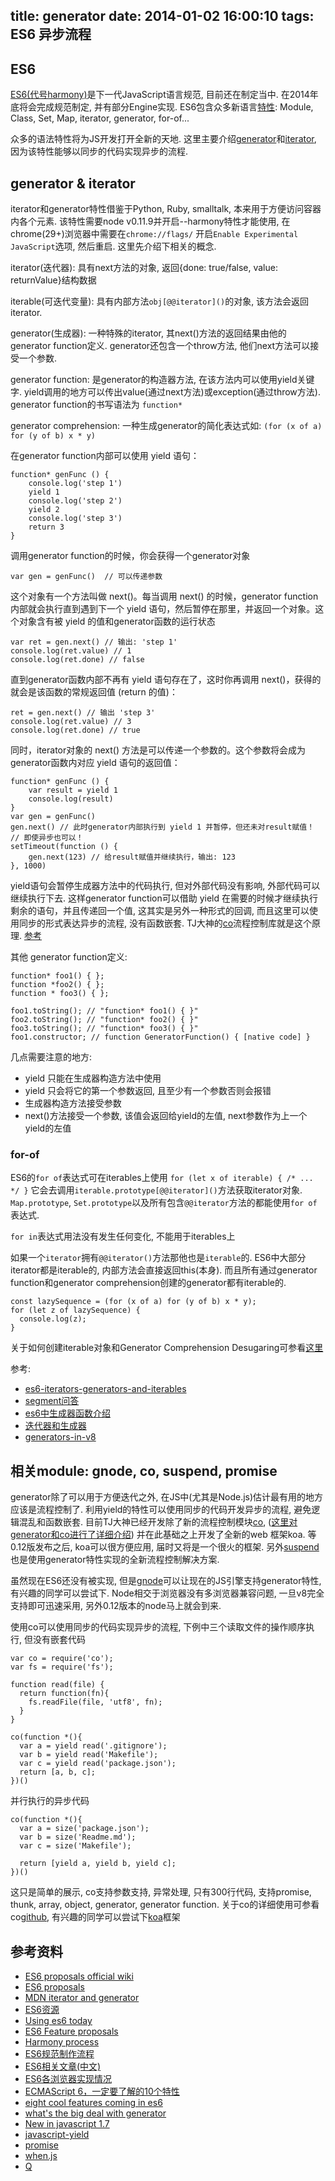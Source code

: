 title: generator
date: 2014-01-02 16:00:10
tags: ES6 异步流程
---

## ES6
[ES6(代号harmony)](http://wiki.ecmascript.org/doku.php)是下一代JavaScript语言规范, 目前还在制定当中. 在2014年底将会完成规范制定, 并有部分Engine实现. ES6包含众多新语言[特性](http://tc39wiki.calculist.org/es6/): Module, Class, Set, Map, iterator, generator, for-of...  

众多的语法特性将为JS开发打开全新的天地. 这里主要介绍[generator](http://wiki.ecmascript.org/doku.php?id=harmony:generators)和[iterator](http://wiki.ecmascript.org/doku.php?id=harmony:iterators), 因为该特性能够以同步的代码实现异步的流程.

## generator & iterator
iterator和generator特性借鉴于Python, Ruby, smalltalk, 本来用于方便访问容器内各个元素. 该特性需要node v0.11.9并开启--harmony特性才能使用, 在chrome(29+)浏览器中需要在`chrome://flags/` 开启`Enable Experimental JavaScript`选项, 然后重启. 这里先介绍下相关的概念.

iterator(迭代器): 具有next方法的对象, 返回{done: true/false, value: returnValue}结构数据

iterable(可迭代变量): 具有内部方法`obj[@@iterator]()`的对象, 该方法会返回iterator.

generator(生成器): 一种特殊的iterator, 其next()方法的返回结果由他的generator function定义. generator还包含一个throw方法, 他们next方法可以接受一个参数.

generator function: 是generator的构造器方法, 在该方法内可以使用yield关键字. yield调用的地方可以传出value(通过next方法)或exception(通过throw方法). generator function的书写语法为 `function*`

generator comprehension: 一种生成generator的简化表达式如: `(for (x of a) for (y of b) x * y)`


在generator function内部可以使用 yield 语句：

```
function* genFunc () {
    console.log('step 1')
    yield 1
    console.log('step 2')
    yield 2
    console.log('step 3')
    return 3
}
```

调用generator function的时候，你会获得一个generator对象

```
var gen = genFunc()  // 可以传递参数
```

这个对象有一个方法叫做 next()。每当调用 next() 的时候，generator function内部就会执行直到遇到下一个 yield 语句，然后暂停在那里，并返回一个对象。这个对象含有被 yield 的值和generator函数的运行状态

```
var ret = gen.next() // 输出: 'step 1'
console.log(ret.value) // 1
console.log(ret.done) // false
```

直到generator函数内部不再有 yield 语句存在了，这时你再调用 next()，获得的就会是该函数的常规返回值 (return 的值)：

```
ret = gen.next() // 输出 'step 3'
console.log(ret.value) // 3
console.log(ret.done) // true
```
同时，iterator对象的 next() 方法是可以传递一个参数的。这个参数将会成为generator函数内对应 yield 语句的返回值：

```
function* genFunc () {
    var result = yield 1
    console.log(result)
}
var gen = genFunc()
gen.next() // 此时generator内部执行到 yield 1 并暂停，但还未对result赋值！
// 即使异步也可以！
setTimeout(function () {
    gen.next(123) // 给result赋值并继续执行，输出: 123
}, 1000)
```

yield语句会暂停生成器方法中的代码执行, 但对外部代码没有影响, 外部代码可以继续执行下去. 这样generator function可以借助 yield 在需要的时候才继续执行剩余的语句，并且传递回一个值, 这其实是另外一种形式的回调, 而且这里可以使用同步的形式表达异步的流程, 没有函数嵌套. TJ大神的[co](https://github.com/visionmedia/co)流程控制库就是这个原理. [参考]()

其他 generator function定义:

```
function* foo1() { };
function *foo2() { };
function * foo3() { };
 
foo1.toString(); // "function* foo1() { }"
foo2.toString(); // "function* foo2() { }"
foo3.toString(); // "function* foo3() { }"
foo1.constructor; // function GeneratorFunction() { [native code] }
```


几点需要注意的地方:

* yield 只能在生成器构造方法中使用
* yield 只会将它的第一个参数返回, 且至少有一个参数否则会报错
* 生成器构造方法接受参数
* next()方法接受一个参数, 该值会返回给yield的左值, next参数作为上一个yield的左值

### for-of
ES6的`for of`表达式可在iterables上使用 `for (let x of iterable) { /* ... */ }`
它会去调用`iterable.prototype[@@iterator]()`方法获取iterator对象. `Map.prototype`, 
`Set.prototype`以及所有包含`@@iterator`方法的都能使用`for of`表达式.

`for in`表达式用法没有发生任何变化, 不能用于iterables上

如果一个`iterator`拥有`@@iterator()`方法那他也是`iterable`的. ES6中大部分iterator都是iterable的, 内部方法会直接返回this(本身). 而且所有通过generator function和generator comprehension创建的generator都有iterable的.

```
const lazySequence = (for (x of a) for (y of b) x * y);
for (let z of lazySequence) {
  console.log(z);
}
```

关于如何创建iterable对象和Generator Comprehension Desugaring可参看[这里](http://domenic.me/2013/09/06/es6-iterators-generators-and-iterables/)


参考: 

* [es6-iterators-generators-and-iterables](http://domenic.me/2013/09/06/es6-iterators-generators-and-iterables/)
* [segment问答](http://segmentfault.com/q/1010000000367154#a-1020000000373763)
* [es6中生成器函数介绍](https://www.imququ.com/post/generator-function-in-es6.html)
* [迭代器和生成器](https://developer.mozilla.org/zh-CN/docs/JavaScript/Guide/Iterators_and_Generators)
* [generators-in-v8](http://wingolog.org/archives/2013/05/08/generators-in-v8)


## 相关module: gnode, co, suspend, promise
generator除了可以用于方便迭代之外, 在JS中(尤其是Node.js)估计最有用的地方应该是流程控制了. 利用yield的特性可以使用同步的代码开发异步的流程, 避免逻辑混乱和函数嵌套. 目前TJ大神已经开发除了新的流程控制模块[co](https://github.com/visionmedia/co), ([这里对generator和co进行了详细介绍](http://www.html-js.com/article/1687)) 并在此基础之上开发了全新的web 框架koa. 等0.12版发布之后, koa可以很方便应用, 届时又将是一个很火的框架. 另外[suspend](https://github.com/jmar777/suspend)也是使用generator特性实现的全新流程控制解决方案. 

虽然现在ES6还没有被实现, 但是[gnode](https://github.com/TooTallNate/gnode)可以让现在的JS引擎支持generator特性, 有兴趣的同学可以尝试下. Node相交于浏览器没有多浏览器兼容问题, 一旦v8完全支持即可迅速采用, 另外0.12版本的node马上就会到来.

使用co可以使用同步的代码实现异步的流程, 下例中三个读取文件的操作顺序执行, 但没有嵌套代码

```
var co = require('co');
var fs = require('fs');

function read(file) {
  return function(fn){
    fs.readFile(file, 'utf8', fn);
  }
}

co(function *(){
  var a = yield read('.gitignore');
  var b = yield read('Makefile');
  var c = yield read('package.json');
  return [a, b, c];
})()
```

并行执行的异步代码

```
co(function *(){
  var a = size('package.json');
  var b = size('Readme.md');
  var c = size('Makefile');

  return [yield a, yield b, yield c];
})()
```

这只是简单的展示, co支持参数支持, 异常处理, 只有300行代码, 支持promise, thunk, array, object, generator, generator function. 关于co的详细使用可参看co[github](https://github.com/visionmedia/co), 有兴趣的同学可以尝试下[koa](https://github.com/koajs/koa)框架 

## 参考资料

* [ES6 proposals official wiki](http://wiki.ecmascript.org/doku.php?id=harmony:proposals)
* [ES6 proposals](http://espadrine.github.io/New-In-A-Spec/es6/)
* [MDN iterator and generator](https://developer.mozilla.org/en-US/docs/Web/JavaScript/Guide/Iterators_and_Generators)
* [ES6资源](http://addyosmani.com/blog/ecmascript-6-resources-for-the-curious-javascripter/)
* [Using es6 today](http://globaldev.co.uk/2013/09/es6-part-1/)
* [ES6 Feature proposals](http://tc39wiki.calculist.org/es6/)
* [Harmony process](http://tc39wiki.calculist.org/about/harmony/)
* [ES6规范制作流程](http://www.cnblogs.com/ziyunfei/archive/2012/12/05/2802382.html)
* [ES6相关文章(中文)](http://www.tuicool.com/topics/11060047?st=0&lang=0&pn=3)
* [ES6各浏览器实现情况](http://kangax.github.io/es5-compat-table/es6/)
* [ECMAScript 6，一定要了解的10个特性](http://www.xdf.me/?p=754)
* [eight cool features coming in es6](http://net.tutsplus.com/tutorials/javascript-ajax/eight-cool-features-coming-in-es6/)
* [what's the big deal with generator](http://devsmash.com/blog/whats-the-big-deal-with-generators)
* [New in javascript 1.7](https://developer.mozilla.org/en-US/docs/Web/JavaScript/New_in_JavaScript/1.7?redirectlocale=en-US&redirectslug=JavaScript%2FNew_in_JavaScript%2F1.7)
* [javascript-yield](http://jlongster.com/2012/10/05/javascript-yield.html)
* [promise](http://wiki.commonjs.org/wiki/Promises)
* [when.js](https://github.com/cujojs/when)
* [Q](https://github.com/kriskowal/q)

